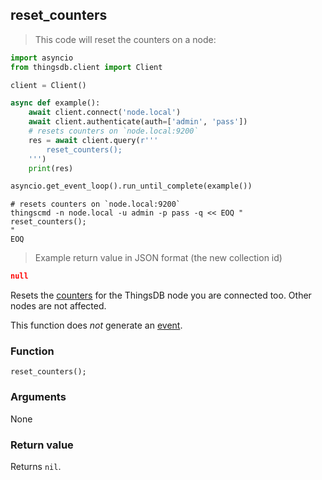 ## reset_counters

> This code will reset the counters on a node:

```python
import asyncio
from thingsdb.client import Client

client = Client()

async def example():
    await client.connect('node.local')
    await client.authenticate(auth=['admin', 'pass'])
    # resets counters on `node.local:9200`
    res = await client.query(r'''
        reset_counters();
    ''')
    print(res)

asyncio.get_event_loop().run_until_complete(example())
```

```shell
# resets counters on `node.local:9200`
thingscmd -n node.local -u admin -p pass -q << EOQ "
reset_counters();
"
EOQ
```

> Example return value in JSON format (the new collection id)

```json
null
```

Resets the [counters](#counters) for the ThingsDB node you are connected too.
Other nodes are not affected.

This function does *not* generate an [event](#events).

### Function
`reset_counters();`

### Arguments
None

### Return value
Returns `nil`.
